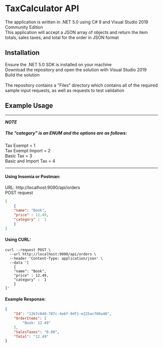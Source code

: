 # TaxCalculator API

The application is written in .NET 5.0 using C# 9 and Visual Studio 2019 Community Edition \
This application will accept a JSON array of objects and return the item totals, sales taxes, and total for the order in JSON format


## Installation
Ensure the .NET 5.0 SDK is installed on your machine \
Download the repository and open the solution with Visual Studio 2019 \
Build the solution \
\
The repository contains a "Files" directory which contains all of the required sample input requests, as well as requests to test validation


## Example Usage
---
***NOTE***

#####  The "category" is an ENUM and the options are as follows:
Tax Exempt = 1 \
Tax Exempt Import = 2 \
Basic Tax = 3 \
Basic and Import Tax = 4

---

#### Using Insomia or Postman:
URL: http://localhost:9090/api/orders \
POST request
```Json
[
	{
	"name": "Book",
	"price" : 12.49,
	"category" :  1
    }
]
```
#### Using CURL:
```Curl
curl --request POST \
  --url http://localhost:9090/api/orders \
  --header 'Content-Type: application/json' \
  --data '[
	{
	"name": "Book",
	"price" : 12.49,
	"category" :  1
	}
]' 
```
#### Example Response:
```Json
{
    "Id": "12b7c040-787c-4e6f-9df1-e225acf60a48",
    "OrderItems": [
        "Book: 12.49"
    ],
    "SalesTaxes": "0.00",
    "Total": "12.49"
}
